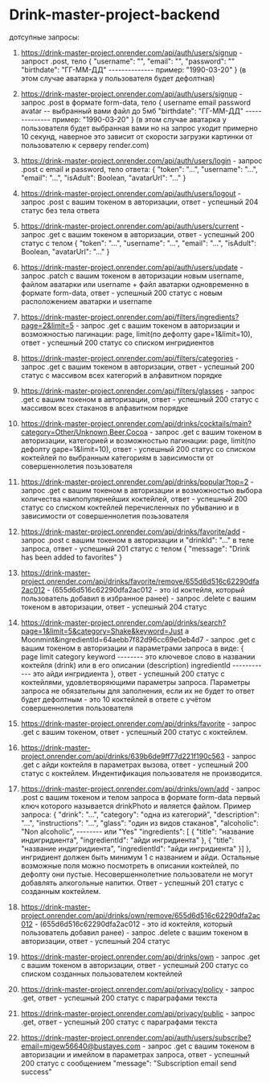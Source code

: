 <!-- @format -->

# Drink-master-project-backend

дотсупные запросы:

1. https://drink-master-project.onrender.com/api/auth/users/signup - запрост .post, тело
   {
   "username": "",
   "email": "",
   "password": ""
   "birthdate": "ГГ-ММ-ДД" -------------- пример: "1990-03-20"
   }
   (в этом случае аватарка у пользователя будет дефолтная)

2. https://drink-master-project.onrender.com/api/auth/users/signup - запрос .post в формате form-data, тело
   {
   username
   email
   password
   avatar -- выбранный вами файл до 5мб
   "birthdate": "ГГ-ММ-ДД" -------------- пример: "1990-03-20"
   }
   (в этом случае аватарка у пользователя будет выбранная вами но на запрос уходит примерно 10 секунд, наверное это зависит от скорости загрузки картинки от пользователю к серверу render.com)

3. https://drink-master-project.onrender.com/api/auth/users/login - запрос .post c email и password, тело ответа:
   {
   "token": "...",
   "username": "...",
   "email": "...",
   "isAdult": Boolean,
   "avatarUrl": "..."
   }

4. https://drink-master-project.onrender.com/api/auth/users/logout - запрос .post с вашим токеном в авторизации, ответ - успешный 204 статус без тела ответа

5. https://drink-master-project.onrender.com/api/auth/users/current - запрос .get с вашим токеном в авторизации, ответ - успешный 200 статус с телом
   {
   "token": "...",
   "username": "...",
   "email": "...",
   "isAdult": Boolean,
   "avatarUrl": "..."
   }

6. https://drink-master-project.onrender.com/api/auth/users/update - запрос .patch с вашим токеном в авторизации новым username, файлом аватарки или username + файл аватарки одновременно в формате form-data, ответ - успешный 200 статус с новым расположением аватарки и username

7. https://drink-master-project.onrender.com/api/filters/ingredients?page=2&limit=5 - запрос .get с вашим токеном в авторизации и возможностью пагинации: page, limit(по дефолту gape=1&limit=10), ответ - успешный 200 статус со списком ингридиентов

8. https://drink-master-project.onrender.com/api/filters/categories - запрос .get с вашим токеном в авторизации, ответ - успешный 200 статус с массивом всех категорий в алфавитном порядке

9. https://drink-master-project.onrender.com/api/filters/glasses - запрос .get с вашим токеном в авторизации, ответ - успешный 200 статус с массивом всех стаканов в алфавитном порядке

10. https://drink-master-project.onrender.com/api/drinks/cocktails/main?category=Other/Unknown,Beer,Cocoa - запрос .get с вашим токеном в авторизации, категорией и возможностью пагинации: page, limit(по дефолту gape=1&limit=10), ответ - успешный 200 статус со списком коктейлей по выбранным категориям в зависимости от совершеннолетия позьзователя

11. https://drink-master-project.onrender.com/api/drinks/popular?top=2 - запрос .get с вашим токеном в авторизации и возможностью выбора количества наипопулярнейших коктейлей, ответ - успешный 200 статус со списком коктейлей перечисленных по убыванию и в зависимости от совершеннолетия позьзователя

12. https://drink-master-project.onrender.com/api/drinks/favorite/add - запрос .post с вашим токеном в авторизации и "drinkId": "..." в теле запроса, ответ - успешный 201 статус с телом
    {
    "message": "Drink has been added to favorites"
    }

13. https://drink-master-project.onrender.com/api/drinks/favorite/remove/655d6d516c62290dfa2ac012 - (655d6d516c62290dfa2ac012 - это id коктейля, который пользователь добавил в избранное ранее) - запрос .delete с вашим токеном в авторизации, ответ - успешный 204 статус

14. https://drink-master-project.onrender.com/api/drinks/search?page=1&limit=5&category=Shake&keyword=Just a Moonmint&ingredientId=64aebb7f82d96cc69e0eb4d7 - запрос .get с вашим токеном в авторизации и параметрами запроса в виде: {
    page
    limit
    category
    keyword -------- это ключевое слово в названии коктейля (drink) или в его описании (description)
    ingredientId ------------ это айди ингридиента
    }, ответ - успешный 200 статус с коктейлями, удовлетворяющими параметры запроса. Параметры запроса не обязательны для заполнения, если их не будет то ответ будет дефолтным - это 10 коктейлей в ответе с учётом совершеннолетия пользователя

15. https://drink-master-project.onrender.com/api/drinks/favorite - запрос .get с вашим токеном, ответ - успешный 200 статус с коктейлем.

16. https://drink-master-project.onrender.com/api/drinks/639b6de9ff77d221f190c563 - запрос .get с айди коктейля в параметрах вызова, ответ - успешный 200 статус с коктейлем. Индентификация пользователя не производится.

17. https://drink-master-project.onrender.com/api/drinks/own/add - запрос .post с вашим токеном и телом запроса в формате form-data первый ключ которого называется drinkPhoto и является файлом. Пример запроса:
    {
    "drink": "...",
    "category": "одна из категорий",
    "description": "...",
    "instructions": "...",
    "glass": "один из видов стаканов",
    "alcoholic": "Non alcoholic", -------- или "Yes"
    "ingredients": [
    {
    "title": "название индигридиента",
    "ingredientId": "айди ингридиента"
    },
    {
    "title": "название индигридиента",
    "ingredientId": "айди ингридиента"
    }]
    }, ингридиент должен быть минимум 1 с названием и айди. Остальные возможные поля можно посмотреть в описании коктейлей, по дефолту они пустые. Несовершеннолетние пользователи не могут добавлять алкогольные напитки. Ответ - успешный 201 статус с созданным коктейлем.

18. https://drink-master-project.onrender.com/api/drinks/own/remove/655d6d516c62290dfa2ac012 - (655d6d516c62290dfa2ac012 - это id коктейля, который пользователь добавил ранее) - запрос .delete с вашим токеном в авторизации, ответ - успешный 204 статус

19. https://drink-master-project.onrender.com/api/drinks/own - запрос .get с вашим токеном в авторизации, ответ - успешный 200 статус cо списком созданных пользователем коктейлей

20. https://drink-master-project.onrender.com/api/privacy/policy - запрос .get, ответ - успешный 200 статус c параграфами текста

21. https://drink-master-project.onrender.com/api/privacy/public - запрос .get, ответ - успешный 200 статус c параграфами текста

22. https://drink-master-project.onrender.com/api/auth/users/subscribe?email=migew56640@bustayes.com - запрос .get с вашим токеном в авторизации и имейлом в параметрах запроса, ответ - успешный 200 статус с сообщением "message": "Subscription email send success"
